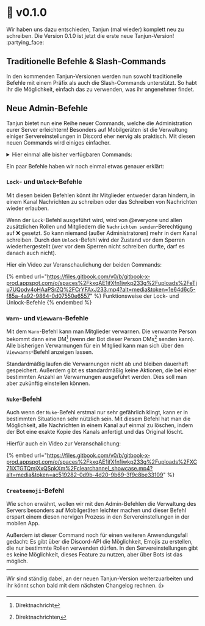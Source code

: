 # 📅 v0.1.0

Wir haben uns dazu entschieden, Tanjun (mal wieder) komplett neu zu schreiben. Die Version 0.1.0 ist jetzt die erste neue Tanjun-Version! :partying\_face:

## Traditionelle Befehle & Slash-Commands

In den kommenden Tanjun-Versionen werden nun sowohl traditionelle Befehle mit einem Präfix als auch die Slash-Commands unterstützt. So habt ihr die Möglichkeit, einfach das zu verwenden, was ihr angenehmer findet.

## Neue Admin-Befehle

Tanjun bietet nun eine Reihe neuer Commands, welche die Administration eurer Server erleichtern! Besonders auf Mobilgeräten ist die Verwaltung einiger Servereinstellungen in Discord eher nervig als praktisch. Mit diesen neuen Commands wird einiges einfacher.

<details>

<summary>Hier einmal alle bisher verfügbaren Commands:</summary>

* `addrole` - Gebe einem Mitglied eine Rolle
* `removerole` - Entferne eine Rolle von einem Mitglied
* `createrole` - Erstelle eine Rolle
* `deleterole` - Lösche eie Rolle
* `kick` - Kicke ein Mitglied
* `ban` - Banne ein Mitglied

<!---->

* `unban` - `Entbanne ein Mitglied`
* `timeout` - Schicke ein Mitglied in Timeout (beliebige Dauer möglich!)
* `removetimeout` - Entlasse ein Mitglied aus dem Timeout
* `purge` - Lösche eine bestimmte Anzahl an Nachrichten aus einem Kanal
* `nickname` - Ändere den Nicknamen eines Mitglieds
* `slowmode` - Lege den Slowmodus für einen Kanal fest (beliebige Dauer möglich!)
* `lock` - Sperre einen Kanal
* `unlock` - Entsperre einen Kanal
* `warn` - Verwarne ein Mitglied
* `viewwarns` - Liste die Verwarnungen eines Mitglieds auf
* `nuke` - Lösche **alle** Nachrichten aus einem Kanal, indem er neu erstellt wird
* `say` - Lass den Bot eine bestimmte Nachricht schreiben :eyes:
* `embed` - Sende ein Embed
* `createemoji` - Lade ein Emoji hoch

</details>

Ein paar Befehle haben wir noch einmal etwas genauer erklärt:

### `Lock`- und `Unlock`-Befehle

Mit diesen beiden Befehlen könnt ihr Mitglieder entweder daran hindern, in einem Kanal Nachrichten zu schreiben oder das Schreiben von Nachrichten wieder erlauben.

Wenn der `Lock`-Befehl ausgeführt wird, wird von @everyone und allen zusätzlichen Rollen und Mitgliedern die `Nachrichten senden`-Berechtigung auf ❌ gesetzt. So kann niemand (außer Administratoren) mehr in dem Kanal schreiben. Durch den `Unlock`-Befehl wird der Zustand vor dem Sperren wiederhergestellt (wer vor dem Sperren nicht schreiben durfte, darf es danach auch nicht).

Hier ein Video zur Veranschaulichung der beiden Commands:&#x20;

{% embed url="https://files.gitbook.com/v0/b/gitbook-x-prod.appspot.com/o/spaces%2FkxqAE1ifXfn1iwkp233g%2Fuploads%2FeTju7UQpdv4oHAaPSrZQ%2FCrYFAxJ233.mp4?alt=media&token=1e64d6c5-f85a-4a92-9864-0d07550e6557" %}
Funktionsweise der Lock- und Unlock-Befehle
{% endembed %}

### `Warn`- und `Viewwarn`-Befehle

Mit dem `Warn`-Befehl kann man Mitglieder verwarnen. Die verwarnte Person bekommt dann eine DM[^1] (wenn der Bot dieser Person DMs[^2] senden kann). Alle bisherigen Verwarnungen für ein Mitglied kann man sich über den `Viewwarns`-Befehl anzeigen lassen.

Standardmäßig laufen die Verwarnungen nicht ab und bleiben dauerhaft gespeichert. Außerdem gibt es standardmäßig keine Aktionen, die bei einer bestimmten Anzahl an Verwarnungen ausgeführt werden. Dies soll man aber zukünftig einstellen können.

### `Nuke`-Befehl

Auch wenn der `Nuke`-Befehl erstmal nur sehr gefährlich klingt, kann er in bestimmten Situationen sehr nützlich sein. Mit diesem Befehl hat man die Möglichkeit, alle Nachrichten in einem Kanal auf einmal zu löschen, indem der Bot eine exakte Kopie des Kanals anfertigt und das Original löscht.

Hierfür auch ein Video zur Veranschalichung:

{% embed url="https://files.gitbook.com/v0/b/gitbook-x-prod.appspot.com/o/spaces%2FkxqAE1ifXfn1iwkp233g%2Fuploads%2FXC71iXTGTQmjXxQSpkXm%2Fclearchannel_showcase.mp4?alt=media&token=ac519282-0d9b-4d20-9b69-3f9c8be33109" %}

### `Createemoji`-Befehl

Wie schon erwähnt, wollen wir mit den Admin-Befehlen die Verwaltung des Servers besonders auf Mobilgeräten leichter machen und dieser Befehl erspart einem diesen nervigen Prozess in den Servereinstellungen in der mobilen App.

Außerdem ist dieser Command noch für einen weiteren Anwendungsfall gedacht: Es gibt über die Discord-API die Möglichkeit, Emojis zu erstellen, die nur bestimmte Rollen verwenden dürfen. In den Servereinstellungen gibt es keine Möglichkeit, dieses Feature zu nutzen, aber über Bots ist das möglich.

***

Wir sind ständig dabei, an der neuen Tanjun-Version weiterzuarbeiten und ihr könnt schon bald mit dem nächsten Changelog rechnen. :thumbsup:

[^1]: Direktnachricht

[^2]: Direktnachrichten
